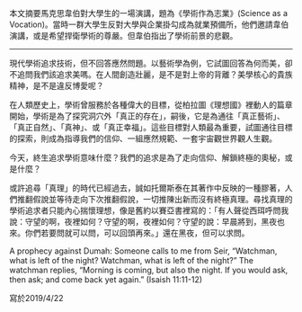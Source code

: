 本文摘要馬克思韋伯對大學生的一場演講，題為《學術作為志業》(Science as a Vocation)。當時一群大學生反對大學與企業掛勾成為就業預備所，他們邀請韋伯演講，或是希望捍衛學術的尊嚴。但韋伯指出了學術前景的悲觀。

---

現代學術追求技術，但不回答應然問題。以藝術學為例，它試圖回答為何而美，卻不追問我們該追求美嗎。在人間創造壯麗，是不是對上帝的背離？美學核心的貴族精神，是不是違反博愛呢？

在人類歷史上，學術曾服務於各種偉大的目標，從柏拉圖《理想國》裡動人的篇章開始，學術是為了探究洞穴外「真正的存在」，嗣後，它是為通往「真正藝術」、「真正自然」、「真神」、或「真正幸福」。這些目標對人類最為重要，試圖通往目標的探索，則成為指導我們的信仰、一組應然規範、一套宇宙觀世界觀人生觀。

今天，終生追求學術意味什麼？我們的追求是為了走向信仰、解鎖終極的奧秘，或是什麼？

或許追尋「真理」的時代已經過去，誠如托爾斯泰在其著作中反映的一種膠著，人們推翻假說並等待走向下次推翻假說，一切推陳出新而沒有終極真理。尋找真理的學術追求者只能內心揣懷理想，像是舊約以賽亞書裡寫的：「有人聲從西珥呼問我說：守望的啊，夜裡如何？守望的啊，夜裡如何？守望的說：早晨將到，黑夜也來。你們若要問就可以問，可以回頭再來。」還在黑夜，但可以求問。


A prophecy against Dumah:
Someone calls to me from Seir,
“Watchman, what is left of the night?
Watchman, what is left of the night?”
The watchman replies,
“Morning is coming, but also the night.
If you would ask, then ask;
and come back yet again.”
(Isaish 11:11-12)

寫於2019/4/22
